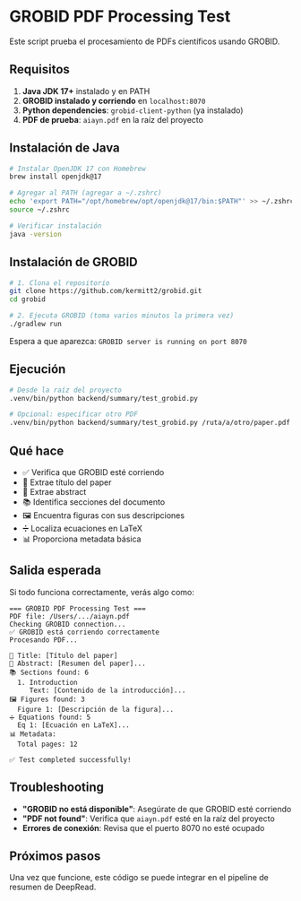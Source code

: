 # GROBID PDF Processing Test

Este script prueba el procesamiento de PDFs científicos usando GROBID.

## Requisitos

1. **Java JDK 17+** instalado y en PATH
2. **GROBID instalado y corriendo** en `localhost:8070`
3. **Python dependencies**: `grobid-client-python` (ya instalado)
4. **PDF de prueba**: `aiayn.pdf` en la raíz del proyecto

## Instalación de Java

```bash
# Instalar OpenJDK 17 con Homebrew
brew install openjdk@17

# Agregar al PATH (agregar a ~/.zshrc)
echo 'export PATH="/opt/homebrew/opt/openjdk@17/bin:$PATH"' >> ~/.zshrc
source ~/.zshrc

# Verificar instalación
java -version
```

## Instalación de GROBID

```bash
# 1. Clona el repositorio
git clone https://github.com/kermitt2/grobid.git
cd grobid

# 2. Ejecuta GROBID (toma varios minutos la primera vez)
./gradlew run
```

Espera a que aparezca: `GROBID server is running on port 8070`

## Ejecución

```bash
# Desde la raíz del proyecto
.venv/bin/python backend/summary/test_grobid.py

# Opcional: especificar otro PDF
.venv/bin/python backend/summary/test_grobid.py /ruta/a/otro/paper.pdf
```

## Qué hace

- ✅ Verifica que GROBID esté corriendo
- 📄 Extrae título del paper
- 📝 Extrae abstract
- 📚 Identifica secciones del documento
- 🖼️ Encuentra figuras con sus descripciones
- ➗ Localiza ecuaciones en LaTeX
- 📊 Proporciona metadata básica

## Salida esperada

Si todo funciona correctamente, verás algo como:

```
=== GROBID PDF Processing Test ===
PDF file: /Users/.../aiayn.pdf
Checking GROBID connection...
✅ GROBID está corriendo correctamente
Procesando PDF...

📄 Title: [Título del paper]
📝 Abstract: [Resumen del paper]...
📚 Sections found: 6
  1. Introduction
     Text: [Contenido de la introducción]...
🖼️ Figures found: 3
  Figure 1: [Descripción de la figura]...
➗ Equations found: 5
  Eq 1: [Ecuación en LaTeX]...
📊 Metadata:
  Total pages: 12

✅ Test completed successfully!
```

## Troubleshooting

- **"GROBID no está disponible"**: Asegúrate de que GROBID esté corriendo
- **"PDF not found"**: Verifica que `aiayn.pdf` esté en la raíz del proyecto
- **Errores de conexión**: Revisa que el puerto 8070 no esté ocupado

## Próximos pasos

Una vez que funcione, este código se puede integrar en el pipeline de resumen de DeepRead.